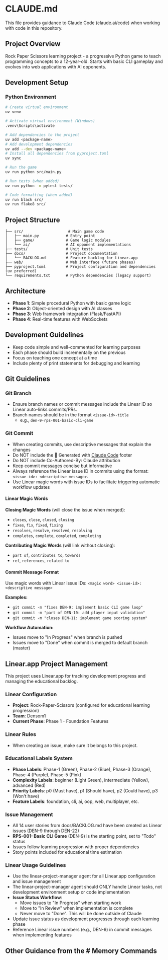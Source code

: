 # CLAUDE.md

This file provides guidance to Claude Code (claude.ai/code) when working with code in this repository.

## Project Overview

Rock Paper Scissors learning project - a progressive Python game to teach programming concepts to a 12-year-old. Starts with basic CLI gameplay and evolves into web applications with AI opponents.

## Development Setup

### Python Environment
```bash
# Create virtual environment
uv venv

# Activate virtual environment (Windows)
.venv\Scripts\activate

# Add dependencies to the project
uv add <package-name>
# Add development dependencies
uv add --dev <package-name>
# Install all dependencies from pyproject.toml
uv sync

# Run the game
uv run python src/main.py

# Run tests (when added)
uv run python -m pytest tests/

# Code formatting (when added)
uv run black src/
uv run flake8 src/
```

## Project Structure

```
├── src/                    # Main game code
│   ├── main.py            # Entry point
│   ├── game/              # Game logic modules
│   └── ai/                # AI opponent implementations
├── tests/                 # Unit tests
├── docs/                  # Project documentation
│   └── BACKLOG.md         # Feature backlog for Linear.app
├── web/                   # Web interface (future phases)
├── pyproject.toml         # Project configuration and dependencies (uv preferred)
└── requirements.txt       # Python dependencies (legacy support)
```

## Architecture

- **Phase 1**: Simple procedural Python with basic game logic
- **Phase 2**: Object-oriented design with AI classes
- **Phase 3**: Web framework integration (Flask/FastAPI)
- **Phase 4**: Real-time features with WebSockets

## Development Guidelines

- Keep code simple and well-commented for learning purposes
- Each phase should build incrementally on the previous
- Focus on teaching one concept at a time
- Include plenty of print statements for debugging and learning

## Git Guidelines

### Git Branch
- Ensure branch names or commit messages include the Linear ID so Linear auto-links commits/PRs.
- Branch names should be in the format `<issue-id>-title`
  - e.g., `den-9-rps-001-basic-cli-game`

### Git Commit

- When creating commits, use descriptive messages that explain the changes
- Do NOT include the 🤖 Generated with [Claude Code](https://claude.ai/code) footer
- Do NOT include Co-Authored-By: Claude attribution
- Keep commit messages concise but informative
- Always reference the Linear issue ID in commits using the format: `<issue-id>: <descriptive message>`.
- Use Linear magic words with issue IDs to facilitate triggering automatic workflow updates

#### Linear Magic Words

**Closing Magic Words** (will close the issue when merged):
- `closes`, `close`, `closed`, `closing`
- `fixes`, `fix`, `fixed`, `fixing`
- `resolves`, `resolve`, `resolved`, `resolving`
- `completes`, `complete`, `completed`, `completing`

**Contributing Magic Words** (will link without closing):
- `part of`, `contributes to`, `towards`
- `ref`, `references`, `related to`

#### Commit Message Format
Use magic words with Linear issue IDs: `<magic word> <issue-id>: <descriptive message>`

**Examples:**
- `git commit -m "fixes DEN-9: implement basic CLI game loop"`
- `git commit -m "part of DEN-10: add player input validation"`
- `git commit -m "closes DEN-11: implement game scoring system"`

**Workflow Automation:**
- Issues move to "In Progress" when branch is pushed
- Issues move to "Done" when commit is merged to default branch (master)

## Linear.app Project Management

This project uses Linear.app for tracking development progress and managing the educational backlog.

### Linear Configuration
- **Project**: Rock-Paper-Scissors (configured for educational learning progression)
- **Team**: Densom1
- **Current Phase**: Phase 1 - Foundation Features

### Linear Rules
 - When creating an issue, make sure it belongs to this project.

### Educational Labels System
- **Phase Labels**: Phase-1 (Green), Phase-2 (Blue), Phase-3 (Orange), Phase-4 (Purple), Phase-5 (Pink)
- **Complexity Labels**: beginner (Light Green), intermediate (Yellow), advanced (Red)
- **Priority Labels**: p0 (Must have), p1 (Should have), p2 (Could have), p3 (Won't have)
- **Feature Labels**: foundation, cli, ai, oop, web, multiplayer, etc.

### Issue Management
- All 14 user stories from docs/BACKLOG.md have been created as Linear issues (DEN-9 through DEN-22)
- **RPS-001: Basic CLI Game** (DEN-9) is the starting point, set to "Todo" status
- Issues follow learning progression with proper dependencies
- Story points included for educational time estimation

### Linear Usage Guidelines
- Use the linear-project-manager agent for all Linear.app configuration and issue management
- The linear-project-manager agent should ONLY handle Linear tasks, not development environment setup or code implementation
- **Issue Status Workflow**:
  - Move issues to "In Progress" when starting work
  - Move to "In Review" when implementation is complete
  - Never move to "Done".  This will be done outside of Claude
- Update issue status as development progresses through each learning phase
- Reference Linear issue numbers (e.g., DEN-9) in commit messages when implementing features

## Other Guidance from the # Memory Commands
